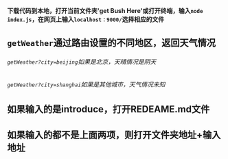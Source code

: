  **下载代码到本地，打开当前文件夹'get Bush Here'或打开终端，输入`node index.js`，在网页上输入`localhost：9000/`选择相应的文件**




## `getWeather`通过路由设置的不同地区，返回天气情况
###### `getWeather?city=beijing`如果是北京，天晴情况是阴天
###### `getWeather?city=shanghai`如果是其他城市，天气情况未知
## 如果输入的是introduce，打开REDEAME.md文件
## 如果输入的都不是上面两项，则打开文件夹地址+输入地址
